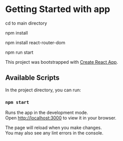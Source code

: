 # Getting Started with app
<p>cd to main directory</p>
<p>npm install</p>
<p>npm install react-router-dom </p>
<p>npm run start</p>


This project was bootstrapped with [Create React App](https://github.com/facebook/create-react-app).

## Available Scripts

In the project directory, you can run:

### `npm start`

Runs the app in the development mode.\
Open [http://localhost:3000](http://localhost:3000) to view it in your browser.

The page will reload when you make changes.\
You may also see any lint errors in the console.


